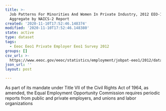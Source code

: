 ```yaml
---
title: >-
  Job Patterns For Minorities And Women In Private Industry, 2012 EEO-1 State
  Aggregate by NAICS-2 Report
created: '2020-11-10T17:52:46.148374'
modified: '2020-11-10T17:52:46.148380'
state: active
type: dataset
tags:
  - Eeoc Eeo1 Private Employer Eeo1 Survey 2012
groups: []
csv_url: >-
  https://www.eeoc.gov/eeoc/statistics/employment/jobpat-eeo1/2012/datasets/year12_state_nac2.txt
json_url: ''
layout: post

---
```

As part of its mandate under Title VII of the Civil Rights Act of 1964, as amended, the Equal Employment Opportunity Commission requires periodic reports from public and private employers, and unions and labor organizations 

